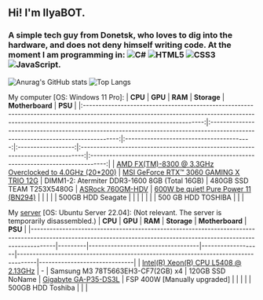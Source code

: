 ## Hi! I'm IlyaBOT.
### A simple tech guy from Donetsk, who loves to dig into the hardware, and does not deny himself writing code. At the moment I am programming in: ![C#](https://img.shields.io/badge/c%23-%23239120.svg?style=for-the-badge&logo=c-sharp&logoColor=white) ![HTML5](https://img.shields.io/badge/html5-%23E34F26.svg?style=for-the-badge&logo=html5&logoColor=white) ![CSS3](https://img.shields.io/badge/css3-%231572B6.svg?style=for-the-badge&logo=css3&logoColor=white) ![JavaScript](https://img.shields.io/badge/javascript-%23323330.svg?style=for-the-badge&logo=javascript&logoColor=%23F7DF1E).

![Anurag's GitHub stats](https://github-readme-stats.vercel.app/api?username=ilyabot&show_icons=true&theme=radical)
![Top Langs](https://github-readme-stats.vercel.app/api/top-langs/?username=ilyabot&langs_count=6&layout=compact&theme=radical)

My computer [OS: Windows 11 Pro]:
|                                                                                               **CPU**                                                                                              |                                                             **GPU**                                                             |                  **RAM**                 |     **Storage**    |                                 **Motherboard**                                 |                                       **PSU**                                       |
|:--------------------------------------------------------------------------------------------------------------------------------------------------------------------------------------------------:|:-------------------------------------------------------------------------------------------------------------------------------:|:----------------------------------------:|:------------------:|:-------------------------------------------------------------------------------:|:-----------------------------------------------------------------------------------:|
| [AMD FX(TM)-8300 @ 3.3GHz Overclocked to 4.0GHz (20*200)](https://www.amd.com/en/products/cpu/fx-8300) | [MSI GeForce RTX™ 3060 GAMING X TRIO 12G](https://www.msi.com/Graphics-Card/GeForce-RTX-3060-GAMING-X-TRIO-12G#FinAirflow-href) | DIMM1-2: Atermiter DDR3-1600 8GB (Total 16GB) | 480GB SSD TEAM T253X5480G | [ASRock 760GM-HDV](https://www.asrock.com/MB/AMD/760GM-HDV/index.ru.asp) | [600W be quiet! Pure Power 11 (BN294)](https://www.bequiet.com/en/powersupply/1543) |
|                                                                                                                                                                                                    |                                                                                                                                 |                                          |  500GB HDD Seagate |                                                                                 |                                                                                     |
|                                                                                                                                                                                                    |                                                                                                                                 |                                          | 500 GB HDD TOSHIBA |                                                                                 |                                                                                     |

My [server](http://ibifs.ddns.net/) [OS: Ubuntu Server 22.04]: (Not relevant. The server is temporarily disassembled.)
| **CPU**                                                                                                                                                            | **GPU** | **RAM**                           | **Storage**       | **Motherboard**                                                                    | **PSU**                      |
|--------------------------------------------------------------------------------------------------------------------------------------------------------------------|---------|-----------------------------------|-------------------|------------------------------------------------------------------------------------|------------------------------|
| [Intel(R) Xeon(R) CPU L5408 @ 2.13GHz](https://ark.intel.com/content/www/ru/ru/ark/products/34695/intel-xeon-processor-l5408-12m-cache-2-13-ghz-1066-mhz-fsb.html) | -       | Samsung M3 78T5663EH3-CF7(2GB) x4 |  120GB SSD NoName | [Gigabyte GA-P35-DS3L](https://www.gigabyte.com/Motherboard/GA-P35-DS3L-rev-20#ov) | FSP 400W [Manually upgraded] |
|                                                                                                                                                                    |         |                                   | 500GB HDD Toshiba |                                                                                    |                              |

